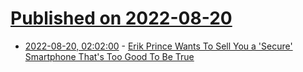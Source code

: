 # [Published on 2022-08-20](index.md)

* [2022-08-20, 02:02:00](https://mobile.slashdot.org/story/22/08/19/2111221/erik-prince-wants-to-sell-you-a-secure-smartphone-thats-too-good-to-be-true?utm_source=rss1.0mainlinkanon&utm_medium=feed) - [Erik Prince Wants To Sell You a 'Secure' Smartphone That's Too Good To Be True](https://mobile.slashdot.org/story/22/08/19/2111221/erik-prince-wants-to-sell-you-a-secure-smartphone-thats-too-good-to-be-true?utm_source=rss1.0mainlinkanon&utm_medium=feed)
